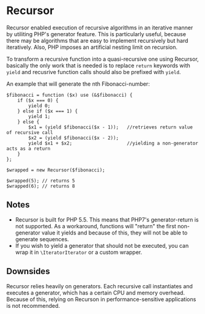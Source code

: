 Recursor
========

Recursor enabled execution of recursive algorithms in an iterative manner by utiliting PHP's generator feature.
This is particularly useful, because there may be algorithms that are easy to implement recursively but hard
iteratively. Also, PHP imposes an artificial nesting limit on recursion.

To transform a recursive function into a quasi-recursive one using Recursor, basically the only work that is needed is
to replace `return` keywords with `yield` and recusrive function calls should also be prefixed with `yield`.

An example that will generate the nth Fibonacci-number:

    $fibonacci = function ($x) use (&$fibonacci) {
        if ($x === 0) {
            yield 0;
        } else if ($x === 1) {
            yield 1;
        } else {
            $x1 = (yield $fibonacci($x - 1));   //retrieves return value of recursive call
            $x2 = (yield $fibonacci($x - 2));
            yield $x1 + $x2;                    //yielding a non-generator acts as a return
        }
    };

    $wrapped = new Recursor($fibonacci);

    $wrapped(5); // returns 5
    $wrapped(6); // returns 8

Notes
--------

 * Recursor is built for PHP 5.5. This means that PHP7's generator-return is not supported. As a workaround, functions will
   "return" the first non-generator value it yields and because of this, they will not be able to generate sequences.
 * If you wish to yield a generator that should not be executed, you can wrap it in `\IteratorIterator` or a custom wrapper.

Downsides
--------

Recursor relies heavily on generators. Each recursive call instantiates and executes a generator, which has a certain
CPU and memory overhead. Because of this, relying on Recurson in performance-sensitive applications is not recommended.